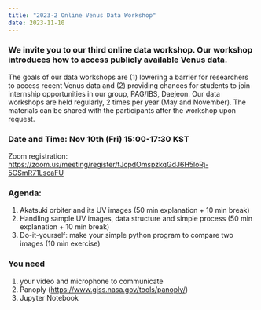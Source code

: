 ```yaml
---
title: "2023-2 Online Venus Data Workshop"
date: 2023-11-10
---
```


### We invite you to our third online data workshop. Our workshop introduces how to access publicly available Venus data.

The goals of our data workshops are (1) lowering a barrier for researchers to access recent Venus data and (2) providing chances for students to join internship opportunities in our group, PAG/IBS, Daejeon. Our data workshops are held regularly, 2 times per year (May and November). The materials can be shared with the participants after the workshop upon request.

### Date and Time: Nov 10th (Fri) 15:00-17:30 KST

Zoom registration: https://zoom.us/meeting/register/tJcpdOmspzkqGdJ6H5loRj-5GSmR71LscaFU

### Agenda:
1. Akatsuki orbiter and its UV images (50 min explanation + 10 min break)
2. Handling sample UV images, data structure and simple process (50 min explanation + 10 min break)
3. Do-it-yourself: make your simple python program to compare two images (10 min exercise)

### You need
1. your video and microphone to communicate
2. Panoply (https://www.giss.nasa.gov/tools/panoply/)
3. Jupyter Notebook